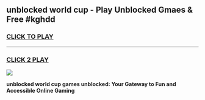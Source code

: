 
## unblocked world cup - Play Unblocked Gmaes & Free #kghdd
<h3>
<a href="https://news.freeplayer.one?title=unblocked_world_cup&ref=24F">CLICK TO PLAY</a></h3>
<hr>

<h3>
<a href="https://news.freeplayer.one?title=unblocked_world_cup&ref=24F">CLICK 2 PLAY</a>
  
</h3>

<a href="https://news.freeplayer.one?title=unblocked_world_cup&ref=24F/"><img src="https://clearcache.store/games.png"></a>


**unblocked world cup games unblocked: Your Gateway to Fun and Accessible Online Gaming**
